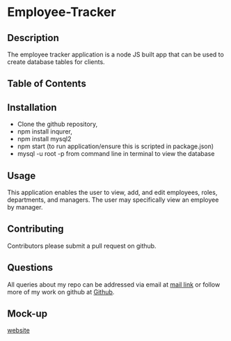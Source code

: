 # Employee-Tracker 
## Description 
The employee tracker application is a node JS built app that can be used to create database tables for clients. 

## Table of Contents



## Installation
* Clone the github repository, 
* npm install inqurer,
* npm install mysql2 
* npm start (to run application/ensure this is scripted in package.json)
* mysql -u root -p from command line in terminal to view the database 

## Usage
This application enables the user to view, add, and edit employees, roles, departments, and managers.
The user may specifically view an employee by manager. 

## Contributing
Contributors please submit a pull request on github.

## Questions 
All queries about my repo can be addressed via email at <a href="mailto:rgonsahn@yahoo.com">mail link</a>
 or follow more of my work on github at <a href="https://github.com/rgonsahn?tab=repositories">Github</a>.

## Mock-up
[website](https://drive.google.com/file/d/1VPEm-Cih2td67VRHZjbYXVEgJvwbldaO/view)


